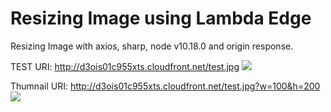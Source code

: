 # Resizing Image using Lambda Edge

Resizing Image with axios, sharp, node v10.18.0 and origin response.

TEST URI: http://d3ois01c955xts.cloudfront.net/test.jpg
<img src="http://d3ois01c955xts.cloudfront.net/test.jpg">

Thumnail URI: http://d3ois01c955xts.cloudfront.net/test.jpg?w=100&h=200
<img src="http://d3ois01c955xts.cloudfront.net/test.jpg?w=100&h=200">

